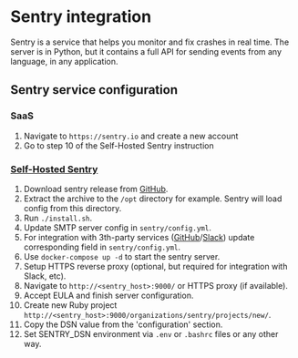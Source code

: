 # Sentry integration

Sentry is a service that helps you monitor and fix crashes in real time. The server is in Python, but it contains a full API for sending events from any language, in any application.

## Sentry service configuration

### SaaS

1. Navigate to `https://sentry.io` and create a new account
2. Go to step 10 of the Self-Hosted Sentry instruction

### [Self-Hosted Sentry](https://develop.sentry.dev/self-hosted/)

1. Download sentry release from [GitHub](https://github.com/getsentry/onpremise/releases/latest).
2. Extract the archive to the `/opt` directory for example. Sentry will load config from this directory.
3. Run `./install.sh`.
4. Update SMTP server config in `sentry/config.yml`.
5. For integration with 3th-party services ([GitHub](https://develop.sentry.dev/integrations/github/)/[Slack](https://develop.sentry.dev/integrations/slack/)) update corresponding field in `sentry/config.yml`.
6. Use `docker-compose up -d` to start the sentry server.
7. Setup HTTPS reverse proxy (optional, but required for integration with Slack, etc).
8. Navigate to `http://<sentry_host>:9000/` or HTTPS proxy (if available).
9. Accept EULA and finish server configuration.
10. Create new Ruby project `http://<sentry_host>:9000/organizations/sentry/projects/new/`.
11. Copy the DSN value from the 'configuration' section.
12. Set SENTRY_DSN environment via `.env` or `.bashrc` files or any other way.
